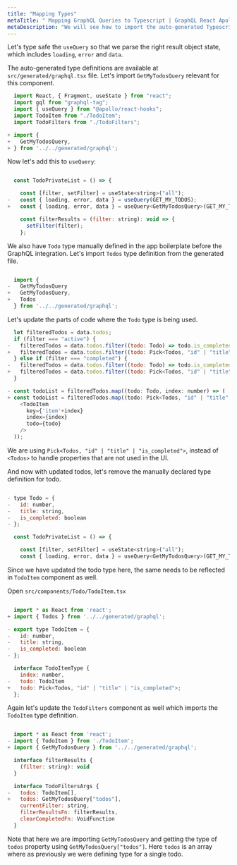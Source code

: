 ```yaml
---
title: "Mapping Types"
metaTitle: " Mapping GraphQL Queries to Typescript | GraphQL React Apollo Typescript Tutorial"
metaDescription: "We will see how to import the auto-generated Typescript types for GraphQL queries to add type safety to Todo component"
---
```


Let's type safe the `useQuery` so that we parse the right result object state, which includes `loading`, `error` and `data`.

The auto-generated type definitions are available at `src/generated/graphql.tsx` file. Let's import `GetMyTodosQuery` relevant for this component.

```javascript
  import React, { Fragment, useState } from "react";
  import gql from "graphql-tag";
  import { useQuery } from "@apollo/react-hooks";
  import TodoItem from "./TodoItem";
  import TodoFilters from "./TodoFilters";

+ import { 
+   GetMyTodosQuery,
+ } from '../../generated/graphql';

```

Now let's add this to `useQuery`:

```javascript

  const TodoPrivateList = () => {

    const [filter, setFilter] = useState<string>("all");
-   const { loading, error, data } = useQuery(GET_MY_TODOS);
+   const { loading, error, data } = useQuery<GetMyTodosQuery>(GET_MY_TODOS);

    const filterResults = (filter: string): void => {
      setFilter(filter);
    };

```

We also have `Todo` type manually defined in the app boilerplate before the GraphQL integration. Let's import `Todos` type definition from the generated file.

```javascript

  import { 
-   GetMyTodosQuery
+   GetMyTodosQuery,
+   Todos
  } from '../../generated/graphql';

```

Let's update the parts of code where the `Todo` type is being used.

```javascript
  let filteredTodos = data.todos;
  if (filter === "active") {
-   filteredTodos = data.todos.filter((todo: Todo) => todo.is_completed !== true);
+   filteredTodos = data.todos.filter((todo: Pick<Todos, "id" | "title" | "is_completed">) => todo.is_completed !== true);
  } else if (filter === "completed") {
-   filteredTodos = data.todos.filter((todo: Todo) => todo.is_completed === true);
+   filteredTodos = data.todos.filter((todo: Pick<Todos, "id" | "title" | "is_completed">) => todo.is_completed === true);
  }

- const todoList = filteredTodos.map((todo: Todo, index: number) => (
+ const todoList = filteredTodos.map((todo: Pick<Todos, "id" | "title" | "is_completed">, index: number) => (
    <TodoItem
      key={'item'+index}
      index={index}
      todo={todo}
    />
  ));
```

We are using `Pick<Todos, "id" | "title" | "is_completed">`, instead of `<Todos>` to handle properties that are not used in the UI.

And now with updated todos, let's remove the manually declared type definition for todo.

```javascript

- type Todo = {
-   id: number,
-   title: string,
-   is_completed: boolean
- };

  const TodoPrivateList = () => {

    const [filter, setFilter] = useState<string>("all");
    const { loading, error, data } = useQuery<GetMyTodosQuery>(GET_MY_TODOS);

```

Since we have updated the todo type here, the same needs to be reflected in `TodoItem` component as well.

Open `src/components/Todo/TodoItem.tsx`

```javascript

  import * as React from 'react';
+ import { Todos } from '../../generated/graphql';

- export type TodoItem = {
-   id: number,
-   title: string,
-   is_completed: boolean
- };

  interface TodoItemType {
    index: number,
-   todo: TodoItem
+   todo: Pick<Todos, "id" | "title" | "is_completed">;
  };

```

Again let's update the `TodoFilters` component as well which imports the `TodoItem` type definition.

```javascript

  import * as React from 'react';
- import { TodoItem } from './TodoItem';
+ import { GetMyTodosQuery } from '../../generated/graphql';

  interface filterResults {
    (filter: string): void
  }

  interface TodoFiltersArgs {
-   todos: TodoItem[],
+   todos: GetMyTodosQuery["todos"],
    currentFilter: string,
    filterResultsFn: filterResults,
    clearCompletedFn: VoidFunction
  }

```

Note that here we are importing `GetMyTodosQuery` and getting the type of `todos` property using `GetMyTodosQuery["todos"]`. Here `todos` is an array where as previously we were defining type for a single todo.





